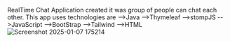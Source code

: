 RealTime Chat Application created it was group of people can chat each other.
This app uses technologies are
        -->Java
        -->Thymeleaf
        -->stompJS
        -->JavaScript
        -->BootStrap
        -->Tailwind
        -->HTML![Screenshot 2025-01-07 175214](https://github.com/user-attachments/assets/f05b9af0-1800-4cea-a73a-cd512035045a)
